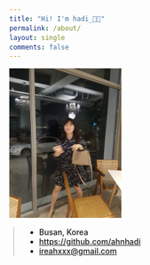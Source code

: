 ```yaml
---
title: "Hi! I'm hadi_👋🏻"
permalink: /about/
layout: single
comments: false
---
```


<div>
    <img src="/assets/images/whoiam.jpg" alt="about_meee" width="40%" min-width="400px" itemprop="image">
</div>


<div style="border-left: 2px solid rgba(199, 198, 198, 0.7); margin: 0.5em 0 0 0.5em; padding-left: 1.5em; font-weight: 500;">
    <ul class="author__urls social-icons">
        <li itemprop="homeLocation" itemscope itemtype="https://schema.org/Place">
          <i class="fas fa-fw fa-map-marker-alt" aria-hidden="true"></i> <span itemprop="name">  Busan, Korea</span>
        </li>
        <li>
          <a href="https://github.com/ahnhadi" itemprop="sameAs" rel="nofollow noopener noreferrer">
            <i class="fab fa-fw fa-github" aria-hidden="true"></i><span class="label">  https://github.com/ahnhadi</span>
          </a>
        </li>
        <li>
          <a href="mailto:ireahxxx@gmail.com">
            <meta itemprop="email" content="ireahxxx@gmail.com" />
            <i class="fas fa-fw fa-envelope-square" aria-hidden="true"></i><span class="label">  ireahxxx@gmail.com</span>
          </a>
        </li>
        <!-- <li>
          <a href="https://www.instagram.com/choiiis.dev/" itemprop="sameAs" rel="nofollow noopener noreferrer">
            <i class="fab fa-fw fa-instagram" aria-hidden="true"></i><span class="label">  https://www.instagram.com/ahnhadi.dev/</span>
          </a>
        </li> -->
    </ul>
  </div>
